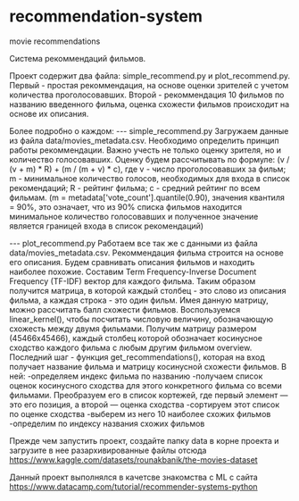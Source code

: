 # recommendation-system
movie recommendations

Система рекоммендаций фильмов.

Проект содержит два файла: simple_recommend.py и plot_recommend.py. 
Первый - простая рекоммендация, на основе оценки зрителей с учетом количества проголосовавших.
Второй - рекоммендация 10 фильмов по названию введенного фильма, оценка схожести фильмов происходит на основе их описания.

Более подробно о каждом:
--- simple_recommend.py
  Загружаем данные из файла data/movies_metadata.csv. Необходимо определить принцип работы рекоммендации. Важно учесть не только оценку зрителя, но и количество голосовавших. Оценку будем рассчитывать по формуле: (v / (v + m) * R) + (m / (m + v) * c), где v - число проголосовавших за фильм; m - минимальное количество голосов, необходимых для входа в список рекомендаций; R - рейтинг фильма; с - средний рейтинг по всем фильмам.
  (m = metadata['vote_count'].quantile(0.90), значения квантиля = 90%, это означает, что из 90% списка фильмов находится минимальное количество голосовавших и полученное значение является границей входа в список рекомендаций)
  
--- plot_recommend.py
  Работаем все так же с данными из файла data/movies_metadata.csv. Рекоммендация фильма строится на основе его описания. Будем сравнивать описания фильмов и находить наиболее похожие. Составим Term Frequency-Inverse Document Frequency (TF-IDF) вектор для каждого фильма. Таким образом получится матрица, в которой каждый столбец - это слово из описания фильма, а каждая строка - это один фильм. Имея данную матрицу, можно рассчитать балл схожести фильмов.
  Воспользуемся linear_kernel(), чтобы посчитать числовую величину, обозначающую схожесть между двумя фильмами. Получим матрицу размером (45466x45466), каждый столбец которой обозначает косинусное сходство каждого фильма с любым другим фильмом overview. 
  Последний шаг - функция get_recommendations(), которая на вход получает название фильма и матрицу косинусной схожести фильмов. В ней:
    -определяем индекс фильма по названию
    -получаем список оценок косинусного сходства для этого конкретного фильма со всеми фильмами. Преобразуем его в список кортежей, где первый элемент — это его позиция, а второй — оценка сходства
    -сортируем этот список по оценке сходства
    -выберем из него 10 наиболее схожих фильмов
    -определим по индексу названия схожих фильмов

  
Прежде чем запустить проект, создайте папку data в корне проекта и загрузите в нее разархивированные файлы отсюда https://www.kaggle.com/datasets/rounakbanik/the-movies-dataset

Данный проект выполнялся в качетсве знакомства с ML с сайта https://www.datacamp.com/tutorial/recommender-systems-python

